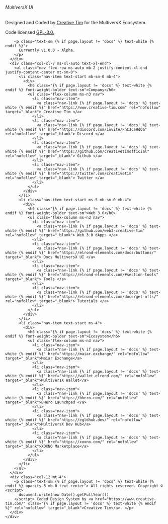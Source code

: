 <footer class="footer {% if page.layout == 'page' %} bg-slate-900 pt-5 pb-4 {% else %} py-4 {% endif %} position-relative">
  <div class="container position-relative z-index-1">
    <div class="row">
      <div class="col-xl-4 {% if page.layout == 'docs' %} ms-xl-5 {% endif %} me-auto mb-xl-0 mb-4 text-xl-start text-center">
        <h6 class="{% if page.layout != 'docs' %} text-white {% endif %} text-2xl font-weight-black mb-2">MultiversX UI</h6>
        <p class="text-sm {% if page.layout != 'docs' %} text-white {% endif %}">
          Designed and Coded by <a href="https://www.creative-tim.com/" target="_blank" class="{% if page.layout != 'docs' %} text-white {% endif %}" rel="nofollow">Creative Tim</a> for the MultiversX Ecosystem.
        </p>
        <p class="text-sm mb-1 {% if page.layout != 'docs' %} text-white {% endif %}">
          Code licensed <a href="{{root}}docs/license/" class="{% if page.layout != 'docs' %} text-white {% else %} text-dark {% endif %}">GPL-3.0.</a>
        </p>

        <p class="text-sm {% if page.layout != 'docs' %} text-white {% endif %}">
          Currently v1.0.0 - Alpha.
        </p>
      </div>
      <div class="col-xl-7 ms-xl-auto text-xl-end">
        <ul class="nav flex-row ms-auto mb-2 justify-content-xl-end justify-content-center mt-sm-0">
          <li class="nav-item text-start mb-sm-0 mb-4">
            <div>
              <h6 class="{% if page.layout != 'docs' %} text-white {% endif %} font-weight-bolder text-sm">Company</h6>
              <ul class="flex-column ms-n3 nav">
                <li class="nav-item">
                  <a class="nav-link {% if page.layout != 'docs' %} text-white {% endif %}" href="https://www.creative-tim.com" rel="nofollow" target="_blank"> Creative Tim </a>
                </li>
                <li class="nav-item">
                  <a class="nav-link {% if page.layout != 'docs' %} text-white {% endif %}" href="https://discord.com/invite/FhCJCaHdQa" rel="nofollow" target="_blank"> Discord </a>
                </li>
                <li class="nav-item">
                  <a class="nav-link {% if page.layout != 'docs' %} text-white {% endif %}" href="https://github.com/creativetimofficial" rel="nofollow" target="_blank"> Github </a>
                </li>
                <li class="nav-item">
                  <a class="nav-link {% if page.layout != 'docs' %} text-white {% endif %}" href="https://twitter.com/creativetim" rel="nofollow" target="_blank"> Twitter </a>
                </li>
              </ul>
            </div>
          </li>
          <li class="nav-item text-start ms-5 mb-sm-0 mb-4">
            <div>
              <h6 class="{% if page.layout != 'docs' %} text-white {% endif %} font-weight-bolder text-sm">Web 3.0</h6>
              <ul class="flex-column ms-n3 nav">
                <li class="nav-item">
                  <a class="nav-link {% if page.layout != 'docs' %} text-white {% endif %}" href="https://github.com/web3-creative-tim" rel="nofollow" target="_blank"> Web 3.0 dApps </a>
                </li>
                <li class="nav-item">
                  <a class="nav-link {% if page.layout != 'docs' %} text-white {% endif %}" href="https://elrond-elements.com/docs/buttons/" target="_blank"> Docs MultiversX UI </a>
                </li>
                <li class="nav-item">
                  <a class="nav-link {% if page.layout != 'docs' %} text-white {% endif %}" href="https://elrond-elements.com/#section-tools" target="_blank"> Tools </a>
                </li>
                <li class="nav-item">
                  <a class="nav-link {% if page.layout != 'docs' %} text-white {% endif %}" href="https://elrond-elements.com/docs/get-nfts/" rel="nofollow" target="_blank"> Tutorials </a>
                </li>
              </ul>
            </div>
          </li>
          <li class="nav-item text-start ms-4">
            <div>
              <h6 class="{% if page.layout != 'docs' %} text-white {% endif %} font-weight-bolder text-sm">Ecosystem</h6>
              <ul class="flex-column ms-n3 nav">
                <li class="nav-item">
                  <a class="nav-link {% if page.layout != 'docs' %} text-white {% endif %}" href="https://maiar.exchange/" rel="nofollow" target="_blank">Maiar Exchange</a>
                </li>
                <li class="nav-item">
                  <a class="nav-link {% if page.layout != 'docs' %} text-white {% endif %}" href="https://wallet.elrond.com/" rel="nofollow" target="_blank">MultiversX Wallet</a>
                </li>
                <li class="nav-item">
                  <a class="nav-link {% if page.layout != 'docs' %} text-white {% endif %}" href="https://bhero.com/" rel="nofollow" target="_blank">BHero Launchpad </a>
                </li>
                <li class="nav-item">
                  <a class="nav-link {% if page.layout != 'docs' %} text-white {% endif %}" href="https://egldhub.dev/" rel="nofollow" target="_blank">MultiversX Dev Hub</a>
                </li>
                <li class="nav-item">
                  <a class="nav-link {% if page.layout != 'docs' %} text-white {% endif %}" href="https://xoxno.com/" rel="nofollow" target="_blank">XOXNO Marketplace</a>
                </li>
              </ul>
            </div>
          </li>
        </ul>
      </div>
      <div class="col-12 mt-4">
        <p class="text-sm {% if page.layout != 'docs' %} text-white {% endif %} opacity-8 mb-0 text-center"> All rights reserved. Copyright © <script>
          document.write(new Date().getFullYear())
        </script> Coded Design System by <a href="https://www.creative-tim.com/" class="{% if page.layout != 'docs' %} text-white {% endif %}" rel="nofollow" target="_blank">Creative Tim</a>. </p>
      </div>
    </div>
  </div>
</footer>
